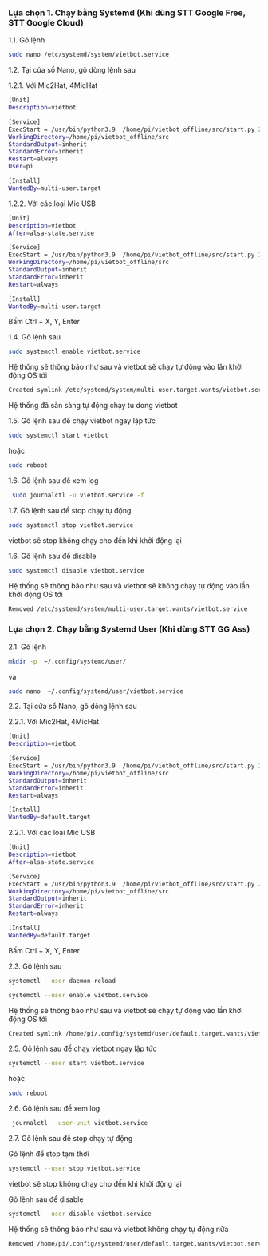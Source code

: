 ### Lựa chọn 1.  Chạy bằng Systemd (Khi dùng STT Google Free, STT Google Cloud)

1.1. Gõ lệnh

```sh
sudo nano /etc/systemd/system/vietbot.service
```
1.2. Tại cửa sổ Nano, gõ dòng lệnh sau

1.2.1. Với Mic2Hat, 4MicHat

```sh
[Unit]
Description=vietbot

[Service]
ExecStart = /usr/bin/python3.9  /home/pi/vietbot_offline/src/start.py 2>/dev/null
WorkingDirectory=/home/pi/vietbot_offline/src
StandardOutput=inherit
StandardError=inherit
Restart=always
User=pi

[Install]
WantedBy=multi-user.target
```
1.2.2. Với các loại Mic USB

```sh
[Unit]
Description=vietbot
After=alsa-state.service

[Service]
ExecStart = /usr/bin/python3.9  /home/pi/vietbot_offline/src/start.py 2>/dev/null
WorkingDirectory=/home/pi/vietbot_offline/src
StandardOutput=inherit
StandardError=inherit
Restart=always

[Install]
WantedBy=multi-user.target
```
Bấm Ctrl + X, Y, Enter

1.4. Gõ lệnh sau

```sh
sudo systemctl enable vietbot.service
```
Hệ thống sẽ thông báo như sau và vietbot sẽ chạy tự động vào lần khởi động OS tới
```sh
Created symlink /etc/systemd/system/multi-user.target.wants/vietbot.service → /etc/systemd/system/vietbot.service.
```
Hệ thống đã sẵn sàng tự động chạy tu dong vietbot

1.5. Gõ lệnh sau để chạy vietbot ngay lập tức
```sh
sudo systemctl start vietbot
```
hoặc
```sh
sudo reboot
```
1.6. Gõ lệnh sau để xem log
```sh
 sudo journalctl -u vietbot.service -f
```
1.7. Gõ lệnh sau để stop chạy tự động 

```sh
sudo systemctl stop vietbot.service
```
vietbot sẽ stop không chạy cho đến khi khởi động lại

1.6. Gõ lệnh sau để disable

```sh
sudo systemctl disable vietbot.service
```
Hệ thống sẽ thông báo như sau và vietbot sẽ không chạy tự động vào lần khởi động OS tới
```sh
Removed /etc/systemd/system/multi-user.target.wants/vietbot.service
```

### Lựa chọn 2.  Chạy bằng Systemd User (Khi dùng STT GG Ass)

2.1. Gõ lệnh

```sh
mkdir -p  ~/.config/systemd/user/
```
và 
```sh
sudo nano  ~/.config/systemd/user/vietbot.service
```
2.2. Tại cửa sổ Nano, gõ dòng lệnh sau

2.2.1. Với Mic2Hat, 4MicHat

```sh
[Unit]
Description=vietbot

[Service]
ExecStart = /usr/bin/python3.9  /home/pi/vietbot_offline/src/start.py 2>/dev/null
WorkingDirectory=/home/pi/vietbot_offline/src
StandardOutput=inherit
StandardError=inherit
Restart=always

[Install]
WantedBy=default.target
```
2.2.1. Với các loại Mic USB

```sh
[Unit]
Description=vietbot
After=alsa-state.service

[Service]
ExecStart = /usr/bin/python3.9  /home/pi/vietbot_offline/src/start.py 2>/dev/null
WorkingDirectory=/home/pi/vietbot_offline/src
StandardOutput=inherit
StandardError=inherit
Restart=always

[Install]
WantedBy=default.target
```

Bấm Ctrl + X, Y, Enter

2.3. Gõ lệnh sau

```sh
systemctl --user daemon-reload
```
```sh
systemctl --user enable vietbot.service
```
Hệ thống sẽ thông báo như sau và vietbot sẽ chạy tự động vào lần khởi động OS tới

```sh
Created symlink /home/pi/.config/systemd/user/default.target.wants/vietbot.service → /home/pi/.config/systemd/user/vietbot.service.
```

2.5. Gõ lệnh sau để chạy vietbot ngay lập tức
```sh
systemctl --user start vietbot.service
```
hoặc
```sh
sudo reboot
```
2.6. Gõ lệnh sau để xem log

```sh
 journalctl --user-unit vietbot.service 
```
2.7. Gõ lệnh sau để stop chạy tự động 

Gõ lệnh để stop tạm thời

```sh
systemctl --user stop vietbot.service
```
vietbot sẽ stop không chạy cho đến khi khởi động lại

Gõ lệnh sau để disable

```sh
systemctl --user disable vietbot.service
```
Hệ thống sẽ thông báo như sau và vietbot không chạy tự động nữa
```sh
Removed /home/pi/.config/systemd/user/default.target.wants/vietbot.service.
```
